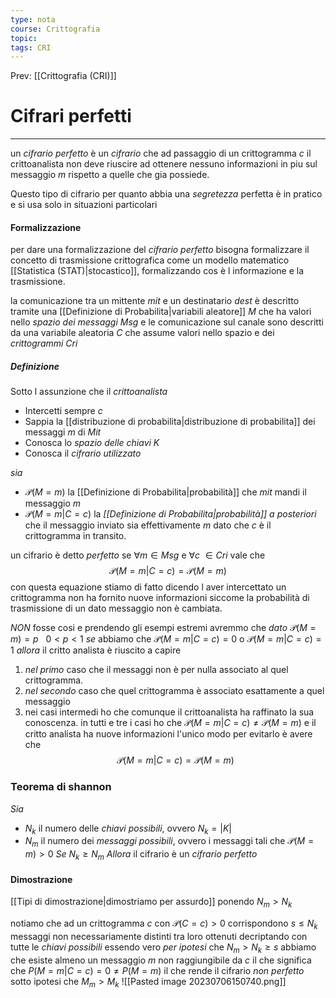 ```yaml
---
type: nota
course: Crittografia
topic: 
tags: CRI
---
```


Prev: [[Crittografia (CRI)]]

# Cifrari perfetti
---
un _cifrario perfetto_ è un _cifrario_ che ad passaggio di un crittogramma $c$ il crittoanalista non deve riuscire ad ottenere nessuno informazioni in piu sul messaggio $m$ rispetto a quelle che gia possiede. 

Questo tipo di cifrario per quanto abbia una _segretezza_ perfetta è in pratico e si usa solo in situazioni particolari 

#### Formalizzazione
per dare una formalizzazione del _cifrario perfetto_ bisogna formalizzare il concetto di trasmissione crittografica come un modello matematico [[Statistica (STAT)|stocastico]], formalizzando cos è l informazione e la trasmissione.


la comunicazione tra un mittente $mit$ e un destinatario $dest$ è descritto tramite una [[Definizione di Probabilita|variabili aleatore]] $M$ che ha valori nello _spazio dei messaggi_ $Msg$ e le comunicazione sul canale sono descritti da una variabile aleatoria $C$ che assume valori nello spazio e dei _crittogrammi_ $Cri$  
##### Definizione
Sotto l assunzione che il _crittoanalista_  
- Intercetti sempre $c$
- Sappia la [[distribuzione di probabilita|distribuzione di probabilita]] dei messaggi $m$ di $Mit$
- Conosca lo _spazio delle chiavi_ $K$
- Conosca il _cifrario utilizzato_

_sia_
- $\mathcal{P}(M=m)$ la [[Definizione di Probabilita|probabilità]] che $mit$ mandi il messaggio $m$
- $\mathcal{P}(M=m|C=c)$ la _[[Definizione di Probabilita|probabilità]] a posteriori_ che il messaggio inviato sia effettivamente $m$ dato che $c$ è il crittogramma in transito.


un cifrario è detto _perfetto_ se $\forall m \in Msg$ e $\forall c \ \in Cri$ vale che $$\mathcal{P}(M=m|C=c) = \mathcal{P}(M=m)$$
con questa equazione stiamo di fatto dicendo l aver intercettato un crittogramma non ha fornito nuove informazioni siccome la probabilità di trasmissione  di un dato messaggio non è cambiata. 

_NON_ fosse cosi e prendendo gli esempi estremi avremmo che 
_dato_ $\mathcal{P}(M=m)=p \ \ \ 0 <p<1$ 
_se_ abbiamo che $\mathcal{P}(M=m|C=c) = 0$ o $\mathcal{P}(M=m|C=c) = 1$
_allora_ il critto analista è riuscito a capire
1. _nel primo_ caso che il messaggi non è per nulla associato al quel crittogramma.
2. _nel secondo_ caso che quel crittogramma è associato esattamente a quel messaggio
3. nei casi intermedi ho che comunque il crittoanalista ha raffinato la sua conoscenza.
in tutti e tre i casi ho che $\mathcal{P}(M=m|C=c) \not= \mathcal{P}(M=m)$ e il critto analista ha nuove informazioni
l'unico modo per evitarlo è avere che$$\mathcal{P}(M=m|C=c) = \mathcal{P}(M=m)$$

### Teorema di shannon
_Sia_ 
- $N_{k}$ il numero delle _chiavi possibili_, ovvero $N_{k}=|K|$ 
- $N_{m}$  il numero dei _messaggi possibili_, ovvero i messaggi tali che $\mathcal{P}(M=m)>0$ 
_Se_ $N_{k}\geq N_{m}$
_Allora_ il cifrario è un _cifrario perfetto_ 

#### Dimostrazione
[[Tipi di dimostrazione|dimostriamo per assurdo]] ponendo $N_m>N_k$

notiamo che ad un crittogramma $c$ con $\mathcal{P}(C=c)>0$ corrispondono $s \leq N_{k}$ messaggi non necessariamente distinti tra loro ottenuti decriptando con tutte le _chiavi possibili_
essendo vero _per ipotesi_ che $N_{m}>N_{k} \geq s$ abbiamo che esiste almeno un messaggio $m$ non raggiungibile da $c$ il che significa che $P(M=m|C=c) = 0 \not =P(M=m)$ il che rende il cifrario _non perfetto_ sotto ipotesi che $M_{m}>M_{k}$
![[Pasted image 20230706150740.png]]






